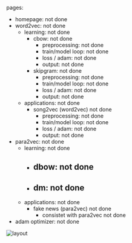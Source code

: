 pages:
- homepage:                         not done
- word2vec:                         not done
    - learning:                     not done
        - cbow:                     not done
            - preprocessing:        not done
            - train/model loop:     not done
            - loss / adam:          not done
            - output:               not done
        - skipgram:                 not done
            - preprocessing:        not done
            - train/model loop:     not done
            - loss / adam:          not done
            - output:               not done
    - applications:                 not done
        - song2vec (word2vec)       not done
            - preprocessing:        not done
            - train/model loop:     not done
            - loss / adam:          not done
            - output:               not done
- para2vec:                         not done
    - learning:                     not done
        - dbow:                     not done
            - 
        - dm:                       not done
            - 
    - applications:                 not done
        - fake news (para2vec)      not done
            - consistet with para2vec       not done
- adam optimizer:                   not done

![layout](public/assets/layout.png)
